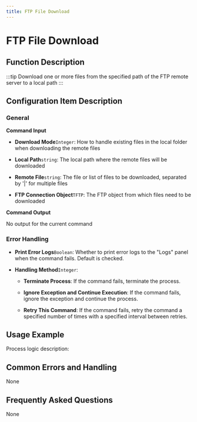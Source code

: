 ```yaml
---
title: FTP File Download
---
```


# FTP File Download

## Function Description

:::tip 
Download one or more files from the specified path of the FTP remote server to a local path
:::

## Configuration Item Description

### General

**Command Input**

- **Download Mode**`Integer`: How to handle existing files in the local folder when downloading the remote files

- **Local Path**`string`: The local path where the remote files will be downloaded

- **Remote File**`string`: The file or list of files to be downloaded, separated by '|' for multiple files

- **FTP Connection Object**`TFTP`: The FTP object from which files need to be downloaded


**Command Output**

No output for the current command


### Error Handling

- **Print Error Logs**`Boolean`: Whether to print error logs to the "Logs" panel when the command fails. Default is checked. 

- **Handling Method**`Integer`:

    - **Terminate Process**: If the command fails, terminate the process.

    - **Ignore Exception and Continue Execution**: If the command fails, ignore the exception and continue the process.

    - **Retry This Command**: If the command fails, retry the command a specified number of times with a specified interval between retries.

## Usage Example

Process logic description:

## Common Errors and Handling

None

## Frequently Asked Questions

None

